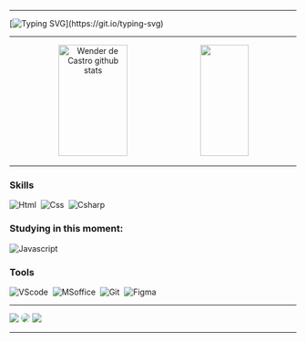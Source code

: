 <hr>
<!-- <img width=100% src="https://capsule-render.vercel.app/api?type=waving&color=00c647&height=120&section=header"/> -->

<!-- [![Typing SVG](https://readme-typing-svg.herokuapp.com/?color=ffffff&size=28&center=false&vCenter=true&width=600&lines=Seja+Bem+Vindo+:%29;Meu+nome+é+Wender;Sou+de+São+Paulo,+Brasil)](https://git.io/typing-svg)

 -->
 
[![Typing SVG](https://readme-typing-svg.demolab.com?font=Montserrat&size=48&pause=1000&color=ffffff&background=08650000&center=false&vCenter=true&width=1280&lines=Hello!+:%29;Welcome!;I'm+from+São+Paulo,+Brasil.)](https://git.io/typing-svg)



</div>
 

<!-- <br></br> -->
<hr>

<div align="center">

 
  <img width="49%" height="195px" src="https://github-readme-stats.vercel.app/api?username=wenderdecastro&show_icons=true&count_private=true&hide_border=true&ring_color=00c647&title_color=ffffff&icon_color=00c647&rank-circle_color=00c647&text_color=ffffff&bg_color=0d1117" alt="Wender de Castro github stats" /> 
  <img width="41%" height="195px" src="https://github-readme-stats.vercel.app/api/top-langs/?username=wenderdecastro&layout=compact&hide_border=true&title_color=ffffff&text_color=ffffff&bg_color=0d1117" />

</div>



 
 <hr>
  
### Skills
 

![Html](https://img.shields.io/badge/-HTML5-ffffff?style=for-the-badge&logo=html5&logoColor=white&labelColor=e34c26&textColor=ffffff)&nbsp;
![Css](https://img.shields.io/badge/-CSS3-ffffff?style=for-the-badge&logo=css3&logoColor=white&labelColor=563d7c&textColor=ffffff)&nbsp;
![Csharp](https://img.shields.io/badge/-Csharp-ffffff?style=for-the-badge&logo=csharp&logoColor=white&labelColor=178600&textColor=ffffff)&nbsp;
<!-- ![Photoshop](https://img.shields.io/badge/-Photoshop-ffffff?style=for-the-badge&logo=adobephotoshop&logoColor=white&labelColor=001834&textColor=ffffff)&nbsp;
![After effects](https://img.shields.io/badge/-AfterEffects-ffffff?style=for-the-badge&logo=adobeaftereffects&logoColor=white&labelColor=00005b&textColor=ffffff)&nbsp; -->

<!--  <hr> -->
 
### Studying in this moment:
  
![Javascript](https://img.shields.io/badge/-Javascript-ffffff?style=for-the-badge&logo=javascript&logoColor=0a0c10&labelColor=f1e05a&textColor=ffffff)&nbsp;
 
<!--  <hr> -->
 
### Tools
 
 ![VScode](https://img.shields.io/badge/-VScode-ffffff?style=for-the-badge&logo=visualstudiocode&logoColor=ffffff&labelColor=3c99d4&textColor=ffffff)&nbsp;
 ![MSoffice](https://img.shields.io/badge/-Office-ffffff?style=for-the-badge&logo=microsoftoffice&logoColor=ffffff&labelColor=d93a08&textColor=ffffff)&nbsp;
 ![Git](https://img.shields.io/badge/-Git-ffffff?style=for-the-badge&logo=git&logoColor=ffffff&labelColor=F05033&textColor=ffffff)&nbsp;
 ![Figma](https://img.shields.io/badge/-Figma-ffffff?style=for-the-badge&logo=figma&logoColor=white&labelColor=0d1117&textColor=ffffff)&nbsp;
 
</div>

<hr>

<!-- <br> -->

<a href = "mailto:contatowenderdecastro@gmail.com"> <img src="https://img.shields.io/badge/-Gmail-%23333?style=for-the-badge&logo=gmail&logoColor=white" target="_blank"></a>
<a href="https://www.linkedin.com/in/wender-de-castro/" target="_blank"><img src="https://img.shields.io/badge/-LinkedIn-%230077B5?style=for-the-badge&logo=linkedin&logoColor=white" style="border-radius: 30px" target="_blank"></a> 
![](https://komarev.com/ghpvc/?username=wenderdecastro&color=00c647)
 
</div>

<!-- <img width=100% src="https://capsule-render.vercel.app/api?type=waving&color=00c647&height=120&section=footer"/> -->

<hr>


<!--
**wenderdecastro/wenderdecastro** is a ✨ _special_ ✨ repository because its `README.md` (this file) appears on your GitHub profile.
